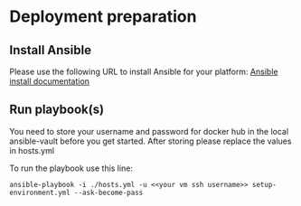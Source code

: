 # Deployment preparation

## Install Ansible

Please use the following URL to install Ansible for your platform:
<a href="https://docs.ansible.com/ansible/latest/installation_guide/intro_installation.html">Ansible install documentation</a>

## Run playbook(s)
You need to store your username and password for docker hub in the local ansible-vault before you get started.
After storing please replace the values in hosts.yml

To run the playbook use this line:
```
ansible-playbook -i ./hosts.yml -u <<your vm ssh username>> setup-environment.yml --ask-become-pass
```